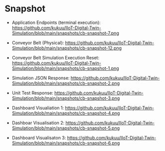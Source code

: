# Snapshot

- Application Endpoints (terminal execution): https://github.com/kukuu/IIoT-Digital-Twin-Simulation/blob/main/snapshots/cb-snapshot-7.png
- Conveyor Belt (Physical): 
https://github.com/kukuu/IIoT-Digital-Twin-Simulation/blob/main/snapshots/cb-snapshot-12.png

- Conveyor Belt Simulation Execution Reset:
https://github.com/kukuu/IIoT-Digital-Twin-Simulation/blob/main/snapshots/cb-snapshot-1.png

- Simulation JSON Response:
https://github.com/kukuu/IIoT-Digital-Twin-Simulation/blob/main/snapshots/cb-snapshot-2.png

- Unit Test Response: https://github.com/kukuu/IIoT-Digital-Twin-Simulation/blob/main/snapshots/cb-snapshot-3.png
  
- Dashboard Visualiation 1: https://github.com/kukuu/IIoT-Digital-Twin-Simulation/blob/main/snapshots/cb-snapshot-4.png
  
- Dashboar Visualisation 2: https://github.com/kukuu/IIoT-Digital-Twin-Simulation/blob/main/snapshots/cb-snapshot-5.png
- Dashboard Visualisaton 3: https://github.com/kukuu/IIoT-Digital-Twin-Simulation/blob/main/snapshots/cb-snapshot-6.png
